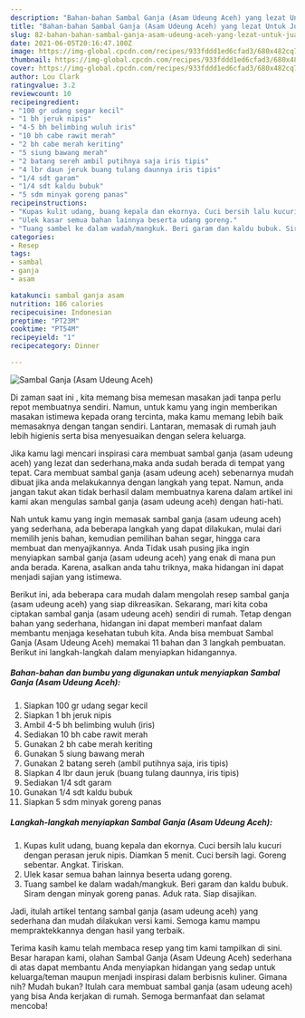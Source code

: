 ```yaml
---
description: "Bahan-bahan Sambal Ganja (Asam Udeung Aceh) yang lezat Untuk Jualan"
title: "Bahan-bahan Sambal Ganja (Asam Udeung Aceh) yang lezat Untuk Jualan"
slug: 82-bahan-bahan-sambal-ganja-asam-udeung-aceh-yang-lezat-untuk-jualan
date: 2021-06-05T20:16:47.100Z
image: https://img-global.cpcdn.com/recipes/933fddd1ed6cfad3/680x482cq70/sambal-ganja-asam-udeung-aceh-foto-resep-utama.jpg
thumbnail: https://img-global.cpcdn.com/recipes/933fddd1ed6cfad3/680x482cq70/sambal-ganja-asam-udeung-aceh-foto-resep-utama.jpg
cover: https://img-global.cpcdn.com/recipes/933fddd1ed6cfad3/680x482cq70/sambal-ganja-asam-udeung-aceh-foto-resep-utama.jpg
author: Lou Clark
ratingvalue: 3.2
reviewcount: 10
recipeingredient:
- "100 gr udang segar kecil"
- "1 bh jeruk nipis"
- "4-5 bh belimbing wuluh iris"
- "10 bh cabe rawit merah"
- "2 bh cabe merah keriting"
- "5 siung bawang merah"
- "2 batang sereh ambil putihnya saja iris tipis"
- "4 lbr daun jeruk buang tulang daunnya iris tipis"
- "1/4 sdt garam"
- "1/4 sdt kaldu bubuk"
- "5 sdm minyak goreng panas"
recipeinstructions:
- "Kupas kulit udang, buang kepala dan ekornya. Cuci bersih lalu kucuri dengan perasan jeruk nipis. Diamkan 5 menit. Cuci bersih lagi. Goreng sebentar. Angkat. Tiriskan."
- "Ulek kasar semua bahan lainnya beserta udang goreng."
- "Tuang sambel ke dalam wadah/mangkuk. Beri garam dan kaldu bubuk. Siram dengan minyak goreng panas. Aduk rata. Siap disajikan."
categories:
- Resep
tags:
- sambal
- ganja
- asam

katakunci: sambal ganja asam 
nutrition: 186 calories
recipecuisine: Indonesian
preptime: "PT23M"
cooktime: "PT54M"
recipeyield: "1"
recipecategory: Dinner

---
```



![Sambal Ganja (Asam Udeung Aceh)](https://img-global.cpcdn.com/recipes/933fddd1ed6cfad3/680x482cq70/sambal-ganja-asam-udeung-aceh-foto-resep-utama.jpg)

Di zaman  saat ini , kita memang bisa memesan masakan jadi tanpa perlu repot membuatnya sendiri. Namun, untuk kamu yang ingin memberikan masakan istimewa kepada orang tercinta, maka kamu memang lebih baik memasaknya dengan tangan sendiri. Lantaran, memasak di rumah jauh lebih higienis serta bisa menyesuaikan dengan selera keluarga.

Jika kamu lagi mencari inspirasi cara membuat sambal ganja (asam udeung aceh) yang lezat dan sederhana,maka anda sudah berada di tempat yang tepat. Cara membuat sambal ganja (asam udeung aceh)  sebenarnya mudah dibuat jika anda melakukannya dengan langkah yang tepat. Namun, anda jangan takut akan tidak berhasil dalam membuatnya 
karena dalam artikel ini kami akan mengulas sambal ganja (asam udeung aceh) dengan hati-hati.  



Nah untuk kamu yang ingin memasak sambal ganja (asam udeung aceh) yang sederhana, ada beberapa langkah yang dapat dilakukan, mulai dari memilih jenis bahan, kemudian pemilihan bahan segar, hingga cara membuat dan menyajikannya. Anda Tidak usah pusing jika ingin menyiapkan sambal ganja (asam udeung aceh) yang enak di mana pun anda berada. Karena, asalkan anda  tahu triknya, maka hidangan ini dapat menjadi sajian yang istimewa.

Berikut ini, ada beberapa cara mudah dalam mengolah resep sambal ganja (asam udeung aceh) yang siap dikreasikan. Sekarang, mari kita coba ciptakan sambal ganja (asam udeung aceh) sendiri di rumah. Tetap dengan bahan yang sederhana, hidangan ini dapat memberi manfaat dalam membantu menjaga kesehatan tubuh kita. Anda bisa membuat Sambal Ganja (Asam Udeung Aceh) memakai 11 bahan dan 3 langkah pembuatan. Berikut ini langkah-langkah dalam menyiapkan hidangannya.

<!--inarticleads1-->

##### Bahan-bahan dan bumbu yang digunakan untuk menyiapkan Sambal Ganja (Asam Udeung Aceh):

1. Siapkan 100 gr udang segar kecil
1. Siapkan 1 bh jeruk nipis
1. Ambil 4-5 bh belimbing wuluh (iris)
1. Sediakan 10 bh cabe rawit merah
1. Gunakan 2 bh cabe merah keriting
1. Gunakan 5 siung bawang merah
1. Gunakan 2 batang sereh (ambil putihnya saja, iris tipis)
1. Siapkan 4 lbr daun jeruk (buang tulang daunnya, iris tipis)
1. Sediakan 1/4 sdt garam
1. Gunakan 1/4 sdt kaldu bubuk
1. Siapkan 5 sdm minyak goreng panas




<!--inarticleads2-->

##### Langkah-langkah menyiapkan Sambal Ganja (Asam Udeung Aceh):

1. Kupas kulit udang, buang kepala dan ekornya. Cuci bersih lalu kucuri dengan perasan jeruk nipis. Diamkan 5 menit. Cuci bersih lagi. Goreng sebentar. Angkat. Tiriskan.
1. Ulek kasar semua bahan lainnya beserta udang goreng.
1. Tuang sambel ke dalam wadah/mangkuk. Beri garam dan kaldu bubuk. Siram dengan minyak goreng panas. Aduk rata. Siap disajikan.




Jadi, itulah artikel tentang  sambal ganja (asam udeung aceh)  yang sederhana dan mudah dilakukan versi kami. Semoga kamu mampu mempraktekkannya dengan hasil yang terbaik. 

Terima kasih kamu telah membaca resep yang tim kami tampilkan di sini. Besar harapan kami, olahan  Sambal Ganja (Asam Udeung Aceh) sederhana di atas dapat membantu Anda menyiapkan hidangan yang sedap untuk keluarga/teman maupun menjadi inspirasi dalam berbisnis kuliner. Gimana nih? Mudah bukan? Itulah cara membuat sambal ganja (asam udeung aceh) yang bisa Anda kerjakan di rumah. Semoga bermanfaat dan selamat mencoba!


